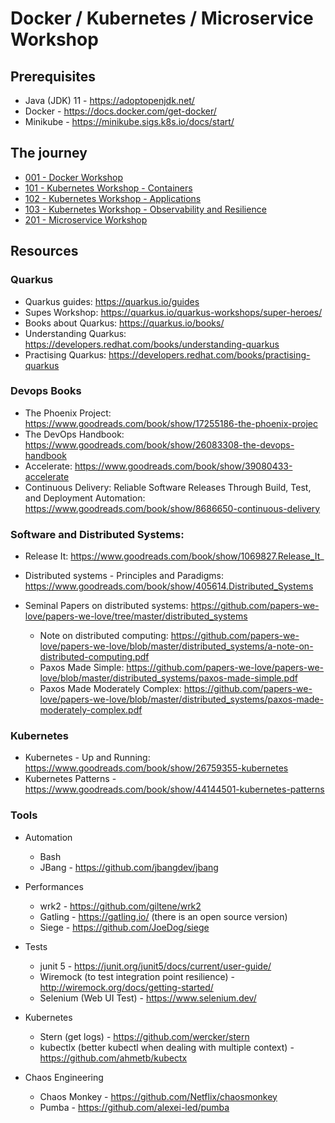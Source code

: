 # Docker / Kubernetes / Microservice Workshop

## Prerequisites

* Java (JDK) 11 - https://adoptopenjdk.net/
* Docker - https://docs.docker.com/get-docker/
* Minikube - https://minikube.sigs.k8s.io/docs/start/

## The journey 

* [001 - Docker Workshop](docker/001-docker.adoc)
* [101 - Kubernetes Workshop - Containers](kubernetes/101-kubernetes.adoc)
* [102 - Kubernetes Workshop - Applications](kubernetes/102-deployment.adoc)
* [103 - Kubernetes Workshop - Observability and Resilience](kubernetes/103-observability.adoc)
* [201 - Microservice Workshop](microservices/201-microservices.adoc)

## Resources

### Quarkus 

* Quarkus guides: https://quarkus.io/guides
* Supes Workshop: https://quarkus.io/quarkus-workshops/super-heroes/
* Books about Quarkus: https://quarkus.io/books/
* Understanding Quarkus: https://developers.redhat.com/books/understanding-quarkus
* Practising Quarkus: https://developers.redhat.com/books/practising-quarkus

### Devops Books

* The Phoenix Project: https://www.goodreads.com/book/show/17255186-the-phoenix-projec
* The DevOps Handbook: https://www.goodreads.com/book/show/26083308-the-devops-handbook
* Accelerate: https://www.goodreads.com/book/show/39080433-accelerate
* Continuous Delivery: Reliable Software Releases Through Build, Test, and Deployment Automation: https://www.goodreads.com/book/show/8686650-continuous-delivery

### Software and Distributed Systems:

* Release It: https://www.goodreads.com/book/show/1069827.Release_It_
* Distributed systems - Principles and Paradigms: https://www.goodreads.com/book/show/405614.Distributed_Systems
* Seminal Papers on distributed systems: https://github.com/papers-we-love/papers-we-love/tree/master/distributed_systems

  * Note on distributed computing: https://github.com/papers-we-love/papers-we-love/blob/master/distributed_systems/a-note-on-distributed-computing.pdf
  * Paxos Made Simple: https://github.com/papers-we-love/papers-we-love/blob/master/distributed_systems/paxos-made-simple.pdf
  * Paxos Made Moderately Complex: https://github.com/papers-we-love/papers-we-love/blob/master/distributed_systems/paxos-made-moderately-complex.pdf 
  
### Kubernetes

* Kubernetes - Up and Running: https://www.goodreads.com/book/show/26759355-kubernetes
* Kubernetes Patterns - https://www.goodreads.com/book/show/44144501-kubernetes-patterns
                 
  
### Tools

* Automation

    * Bash
    * JBang - https://github.com/jbangdev/jbang
    
* Performances

    * wrk2 - https://github.com/giltene/wrk2
    * Gatling - https://gatling.io/ (there is an open source version)
    * Siege - https://github.com/JoeDog/siege
    
* Tests

    * junit 5 - https://junit.org/junit5/docs/current/user-guide/
    * Wiremock (to test integration point resilience) - http://wiremock.org/docs/getting-started/
    * Selenium (Web UI Test) - https://www.selenium.dev/

* Kubernetes

    * Stern (get logs) - https://github.com/wercker/stern
    * kubectlx (better kubectl when dealing with multiple context) - https://github.com/ahmetb/kubectx
    
* Chaos Engineering

    * Chaos Monkey - https://github.com/Netflix/chaosmonkey
    * Pumba - https://github.com/alexei-led/pumba             